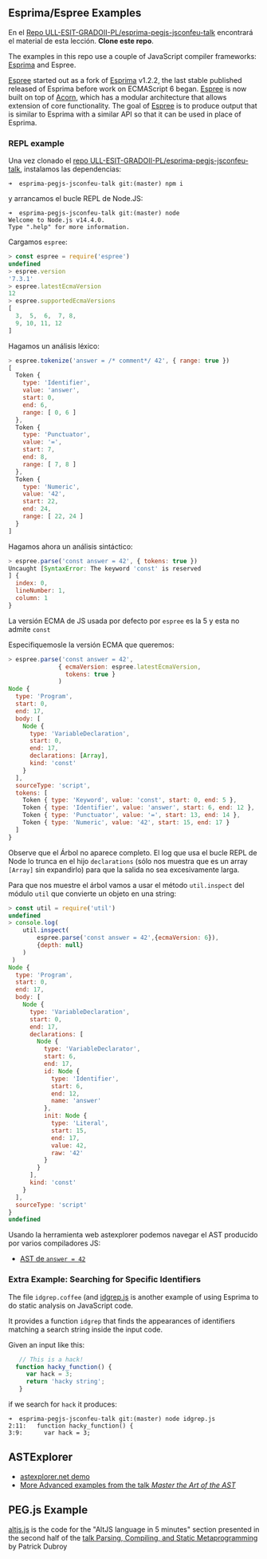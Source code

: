 ---
---
## Esprima/Espree Examples

En el [Repo ULL-ESIT-GRADOII-PL/esprima-pegjs-jsconfeu-talk](https://github.com/ULL-ESIT-GRADOII-PL/esprima-pegjs-jsconfeu-talk) encontrará el material de esta lección.
**Clone este repo**.

The examples in this repo use a couple of JavaScript compiler frameworks: [Esprima](http://esprima.org) and Espree.

[Espree](https://github.com/eslint/espree) started out as a fork of [Esprima](http://esprima.org) v1.2.2, the last stable published released of Esprima before work on ECMAScript 6 began. [Espree](https://github.com/eslint/espree) is now built on top of [Acorn](https://github.com/ternjs/acorn), which has a modular architecture that allows extension of core functionality. The goal of [Espree](https://github.com/eslint/espree) is to produce output that is similar to Esprima with a similar API so that it can be used in place of Esprima.

### REPL example

Una vez clonado el [repo ULL-ESIT-GRADOII-PL/esprima-pegjs-jsconfeu-talk](https://github.com/ULL-ESIT-GRADOII-PL/esprima-pegjs-jsconfeu-talk), instalamos las dependencias:

```
➜  esprima-pegjs-jsconfeu-talk git:(master) npm i
```

y arrancamos el bucle REPL de Node.JS:

```
➜  esprima-pegjs-jsconfeu-talk git:(master) node
Welcome to Node.js v14.4.0.
Type ".help" for more information.
```

Cargamos `espree`:

```js
> const espree = require('espree')
undefined
> espree.version
'7.3.1'
> espree.latestEcmaVersion
12
> espree.supportedEcmaVersions
[
  3,  5,  6,  7, 8,
  9, 10, 11, 12
]
```
Hagamos un análisis léxico:

```js
> espree.tokenize('answer = /* comment*/ 42', { range: true })
[
  Token {
    type: 'Identifier',
    value: 'answer',
    start: 0,
    end: 6,
    range: [ 0, 6 ]
  },
  Token {
    type: 'Punctuator',
    value: '=',
    start: 7,
    end: 8,
    range: [ 7, 8 ]
  },
  Token {
    type: 'Numeric',
    value: '42',
    start: 22,
    end: 24,
    range: [ 22, 24 ]
  }
]
```

Hagamos ahora un análisis sintáctico:

```js
> espree.parse('const answer = 42', { tokens: true })
Uncaught [SyntaxError: The keyword 'const' is reserved
] {
  index: 0,
  lineNumber: 1,
  column: 1
}
```

La versión ECMA de JS usada por defecto por `espree` es la 5 y esta no admite `const`

Especifiquemosle la versión ECMA que queremos:

```js
> espree.parse('const answer = 42', 
              { ecmaVersion: espree.latestEcmaVersion, 
                tokens: true }
              )
Node {
  type: 'Program',
  start: 0,
  end: 17,
  body: [
    Node {
      type: 'VariableDeclaration',
      start: 0,
      end: 17,
      declarations: [Array],
      kind: 'const'
    }
  ],
  sourceType: 'script',
  tokens: [
    Token { type: 'Keyword', value: 'const', start: 0, end: 5 },
    Token { type: 'Identifier', value: 'answer', start: 6, end: 12 },
    Token { type: 'Punctuator', value: '=', start: 13, end: 14 },
    Token { type: 'Numeric', value: '42', start: 15, end: 17 }
  ]
}
```

Observe que el Árbol no aparece completo. El log que usa el bucle REPL de Node lo trunca en el hijo `declarations` (sólo nos muestra que es un array `[Array]` sin expandirlo) para que la salida no sea excesivamente larga.

Para que nos muestre el árbol vamos a usar el método `util.inspect` del módulo `util` 
que convierte un objeto en una string:

```js
> const util = require('util')
undefined
> console.log(
    util.inspect(
        espree.parse('const answer = 42',{ecmaVersion: 6}), 
        {depth: null}
    )
 )
Node {
  type: 'Program',
  start: 0,
  end: 17,
  body: [
    Node {
      type: 'VariableDeclaration',
      start: 0,
      end: 17,
      declarations: [
        Node {
          type: 'VariableDeclarator',
          start: 6,
          end: 17,
          id: Node {
            type: 'Identifier',
            start: 6,
            end: 12,
            name: 'answer'
          },
          init: Node {
            type: 'Literal',
            start: 15,
            end: 17,
            value: 42,
            raw: '42'
          }
        }
      ],
      kind: 'const'
    }
  ],
  sourceType: 'script'
}
undefined
```

Usando la herramienta web astexplorer podemos navegar el AST producido por varios compiladores JS:

* <a href="https://astexplorer.net/#/gist/b5826862c47dfb7dbb54cec15079b430/latest" target="_blank">AST de <code>answer = 42</code></a>

### Extra Example: Searching for Specific Identifiers

The file `idgrep.coffee` (and [idgrep.js](https://github.com/ULL-ESIT-GRADOII-PL/esprima-pegjs-jsconfeu-talk/blob/master/idgrep.js) is another example of using Esprima
to do static analysis on JavaScript code.

It provides a function `idgrep` that finds the appearances of identifiers matching a search string inside the input code.

Given an input like this:

```js
   // This is a hack!
  function hacky_function() {
     var hack = 3;
     return 'hacky string';
   }
```

if we search for `hack` it produces:

```
➜  esprima-pegjs-jsconfeu-talk git:(master) node idgrep.js 
2:11:   function hacky_function() {
3:9:      var hack = 3;
```


## ASTExplorer

* <a href="https://astexplorer.net/" target="_blank">astexplorer.net demo</a>
* [More Advanced examples from the talk *Master the Art of the AST*](master-the-art-of-the-ast)


## PEG.js Example

[altjs.js](https://github.com/ULL-ESIT-GRADOII-PL/esprima-pegjs-jsconfeu-talk/blob/master/altjs.js) is the code for the "AltJS language in 5 minutes" section
presented in the second half of the [talk Parsing, Compiling, and Static Metaprogramming](http://2013.jsconf.eu/speakers/patrick-dubroy-parsing-compiling-and-static-metaprogramming.html) by Patrick Dubroy


